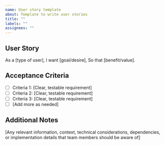```yaml
---
name: User story template
about: Template to write user stories
title: ""
labels: ""
assignees: ""
---
```


## User Story

As a [type of user],
I want [goal/desire],
So that [benefit/value].

## Acceptance Criteria
- [ ] Criteria 1: [Clear, testable requirement]
- [ ] Criteria 2: [Clear, testable requirement]
- [ ] Criteria 3: [Clear, testable requirement]
- [ ] [Add more as needed]

## Additional Notes
[Any relevant information, context, technical considerations, dependencies, or implementation details that team members should be aware of]
